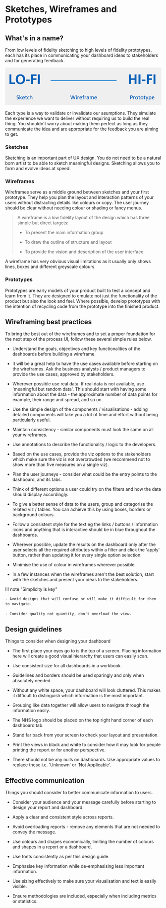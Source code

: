 # Sketches, Wireframes and Prototypes

## What's in a name?

From low levels of fidelity sketching to high levels of fidelity prototypes, each has its place in communicating your dashboard ideas to stakeholders and for generating feedback.

![Sketch to Prototype fidelity levels](../images/sketches_to_prototypes.PNG)

Each type is a way to validate or invalidate our asumptions. They simulate the experience we want to deliver without requiring us to build the real thing. You shouldn't worry about making them perfect as long as they communicate the idea and are appropriate for the feedback you are aiming to get.

### Sketches

Sketching is an important part of UX design. You do not need to be a natural born artist to be able to sketch meaningful designs. Sketching allows you to form and evolve ideas at speed.

### Wireframes

Wireframes serve as a middle ground between sketches and your first prototype. They help you plan the layout and interaction patterns of your users without distracting details like colours or copy. The user journey should be clear without needing colour or shading or fancy menus.
> A wireframe is a low fidelity layout of the design which has three simple but direct targets:
>
> - To present the main information group.
>
> - To draw the outline of structure and layout
>
> - To provide the vision and description of the user interface.

A wireframe has very obvious visual limitations as it usually only shows lines, boxes and different greyscale colours.

### Prototypes

Prototypes are early models of your product built to test a concept and learn from it. They are designed to emulate not just the functionality of the product but also the look and feel. Where possible, develop prototypes with the intention of recycling code from the prototype into the finished product.


## Wireframing best practices

To bring the best out of the wireframes and to set a proper foundation for the next step of the process UI, follow these several simple rules below.

- Understand the goals, objectives and key functionalities of the dashboards before building a wireframe.

- It will be a great help to have the use cases available before starting on the wireframes. Ask the business analysts / product managers to provide the use cases, approved by stakeholders.

- Wherever possible use real data. If real data is not available, use 'meaningful but random data'. This should start with having some information about the data - the approximate number of data points for example, their range and spread, and so on.

- Use the simple design of the components / visualisations - adding detailed components will take you a lot of time and effort without being particularly useful.

- Maintain consistency - similar components must look the same on all your wireframes.

- Use annotations to describe the functionality / logic to the developers.

- Based on the use cases, provide the viz options to the stakeholders which make sure the viz is not overcrowded (we recommend not to show more than five measures on a single viz).

- Plan the user journeys - consider what could be the entry points to the dashboard, and its tabs.

- Think of different options a user could try on the filters and how the data should display accordingly.

- To give a better sense of data to the users, group and categorise the related viz / tables. You can achieve this by using boxes, borders or background colours.

- Follow a consistent style for the text eg the links / buttons / information icons and anything that is interactive should be in blue throughout the dashboards.

- Wherever possible, update the results on the dashboard only after the user selects all the required attributes within a filter and click the 'apply' button, rather than updating it for every single option selection.

- Minimise the use of colour in wireframes wherever possible.

- In a few instances when the wireframes aren't the best solution, start with the sketches and present your ideas to the stakeholders.

!!! note "Simplicity is key"

    - Avoid designs that will confuse or will make it difficult for them to navigate.

    - Consider quality not quantity, don't overload the view.

## Design guidelines

Things to consider when designing your dashboard

- The first place your eyes go to is the top of a screen. Placing information here will create a good visual hierarchy that users can easily scan.

- Use consistent size for all dashboards in a workbook.

- Guidelines and borders should be used sparingly and only when absolutely needed.

- Without any white space, your dashboard will look cluttered. This makes it difficult to distinguish which information is the most important.

- Grouping like data together will allow users to navigate through the information easily.

- The NHS logo should be placed on the top right hand corner of each dashboard tab.

- Stand far back from your screen to check your layout and presentation.

- Print the views in black and white to consider how it may look for people printing the report or for another perspective.

- There should not be any nulls on dashboards. Use appropriate values to replace these i.e. 'Unknown' or 'Not Applicable'.

## Effective communication

Things you should consider to better communicate information to users.

- Consider your audience and your message carefully before starting to design your report and dashboard.

- Apply a clear and consistent style across reports.

- Avoid overloading reports - remove any elements that are not needed to convey the message.

- Use colours and shapes economically, limiting the number of colours and shapes in a report or a dashboard.

- Use fonts consistently as per this design guide.

- Emphasise key information while de-emphasising less important information.

- Use sizing effectively to make sure your visualisation and text is easily visible.

- Ensure methodologies are included, especially when including metrics or statistics.
